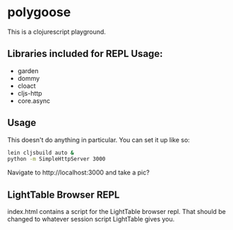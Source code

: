 # polygoose

This is a clojurescript playground. 

## Libraries included for REPL Usage:

* garden
* dommy
* cloact
* cljs-http
* core.async

## Usage

This doesn't do anything in particular. You can set it up like so:

``` bash
lein cljsbuild auto &
python -m SimpleHttpServer 3000
```

Navigate to http://localhost:3000 and take a pic?

## LightTable Browser REPL

index.html contains a script for the LightTable browser repl. That should
be changed to whatever session script LightTable gives you. 


